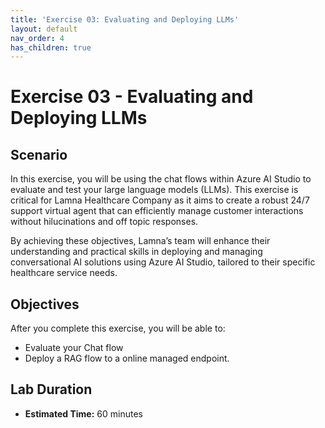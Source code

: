 ```yaml
---
title: 'Exercise 03: Evaluating and Deploying LLMs'
layout: default
nav_order: 4
has_children: true
---
```


# Exercise 03 - Evaluating and Deploying LLMs

##  Scenario

In this exercise, you will be using the chat flows within Azure AI Studio to evaluate and test your large language models (LLMs). This exercise is critical for Lamna Healthcare Company as it aims to create a robust 24/7 support virtual agent that can efficiently manage customer interactions without hilucinations and off topic responses.

By achieving these objectives, Lamna’s team will enhance their understanding and practical skills in deploying and managing conversational AI solutions using Azure AI Studio, tailored to their specific healthcare service needs.

## Objectives

After you complete this exercise, you will be able to:

* Evaluate your Chat flow
* Deploy a RAG flow to a online managed endpoint.

## Lab Duration

* **Estimated Time:** 60 minutes
